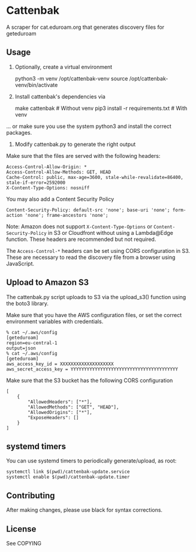 # Cattenbak

A scraper for cat.eduroam.org that generates discovery files for geteduroam

## Usage

1. Optionally, create a virtual environment

	python3 -m venv /opt/cattenbak-venv
	source /opt/cattenbak-venv/bin/activate

2. Install cattenbak's dependencies via

	make cattenbak                  		# Without venv
	pip3 install -r requirements.txt		# With venv

... or make sure you use the system python3 and install the correct packages.

1. Modify cattenbak.py to generate the right output

Make sure that the files are served with the following headers:

	Access-Control-Allow-Origin: *
	Access-Control-Allow-Methods: GET, HEAD
	Cache-Control: public, max-age=3600, stale-while-revalidate=86400, stale-if-error=2592000
	X-Content-Type-Options: nosniff

You may also add a Content Security Policy

	Content-Security-Policy: default-src 'none'; base-uri 'none'; form-action 'none'; frame-ancestors 'none';

Note: Amazon does not support `X-Content-Type-Options` or `Content-Security-Policy` in S3 or Cloudfront
without using a Lambda@Edge function.  These headers are recommended but not required.

The `Access-Control-*` headers can be set using CORS configuration in S3.
These are necessary to read the discovery file from a browser using JavaScript.


## Upload to Amazon S3

The cattenbak.py script uploads to S3 via the upload_s3() function using the boto3 library.

Make sure that you have the AWS configuration files, or set the correct environment variables with credentials.

	% cat ~/.aws/config
	[geteduroam]
	region=eu-central-1
	output=json
	% cat ~/.aws/config
	[geteduroam]
	aws_access_key_id = XXXXXXXXXXXXXXXXXXXX
	aws_secret_access_key = YYYYYYYYYYYYYYYYYYYYYYYYYYYYYYYYYYYYYYYY

Make sure that the S3 bucket has the following CORS configuration

	[
		{
			"AllowedHeaders": ["*"],
			"AllowedMethods": ["GET", "HEAD"],
			"AllowedOrigins": ["*"],
			"ExposeHeaders": []
		}
	]


## systemd timers

You can use systemd timers to periodically generate/upload, as root:

	systemctl link $(pwd)/cattenbak-update.service
	systemctl enable $(pwd)/cattenbak-update.timer


## Contributing

After making changes, please use black for syntax corrections.


## License

See COPYING
